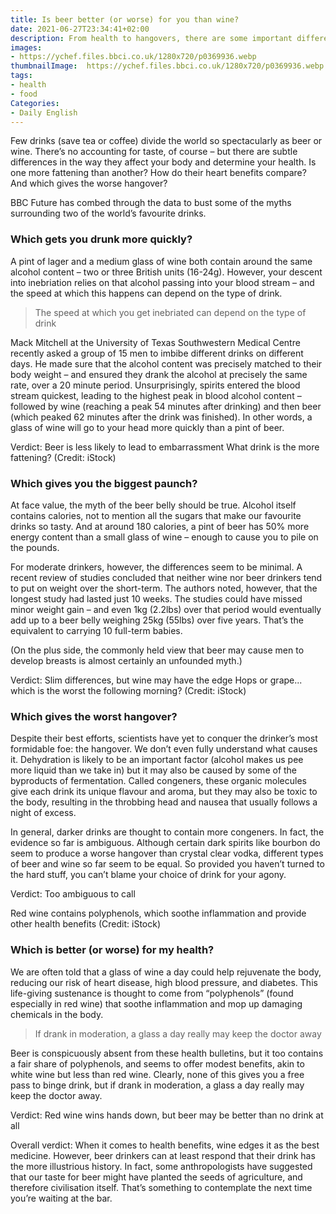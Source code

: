 ```yaml
---
title: Is beer better (or worse) for you than wine?
date: 2021-06-27T23:34:41+02:00
description: From health to hangovers, there are some important differences between hop and grape that only science can explain.
images:
- https://ychef.files.bbci.co.uk/1280x720/p0369936.webp
thumbnailImage:  https://ychef.files.bbci.co.uk/1280x720/p0369936.webp
tags:
- health
- food
Categories:
- Daily English
---
```


Few drinks (save tea or coffee) divide the world so spectacularly as beer or wine. There’s no accounting for taste, of course – but there are subtle differences in the way they affect your body and determine your health. Is one more fattening than another? How do their heart benefits compare? And which gives the worse hangover?

BBC Future has combed through the data to bust some of the myths surrounding two of the world’s favourite drinks.

### Which gets you drunk more quickly?

A pint of lager and a medium glass of wine both contain around the same alcohol content – two or three British units (16-24g). However, your descent into inebriation relies on that alcohol passing into your blood stream – and the speed at which this happens can depend on the type of drink.

> The speed at which you get inebriated can depend on the type of drink

Mack Mitchell at the University of Texas Southwestern Medical Centre recently asked a group of 15 men to imbibe different drinks on different days. He made sure that the alcohol content was precisely matched to their body weight – and ensured they drank the alcohol at precisely the same rate, over a 20 minute period. Unsurprisingly, spirits entered the blood stream quickest, leading to the highest peak in blood alcohol content – followed by wine (reaching a peak 54 minutes after drinking) and then beer (which peaked 62 minutes after the drink was finished). In other words, a glass of wine will go to your head more quickly than a pint of beer.

Verdict: Beer is less likely to lead to embarrassment
What drink is the more fattening? (Credit: iStock)

### Which gives you the biggest paunch?

At face value, the myth of the beer belly should be true. Alcohol itself contains calories, not to mention all the sugars that make our favourite drinks so tasty. And at around 180 calories, a pint of beer has 50% more energy content than a small glass of wine – enough to cause you to pile on the pounds.

For moderate drinkers, however, the differences seem to be minimal. A recent review of studies concluded that neither wine nor beer drinkers tend to put on weight over the short-term. The authors noted, however, that the longest study had lasted just 10 weeks. The studies could have missed minor weight gain – and even 1kg (2.2lbs) over that period would eventually add up to a beer belly weighing 25kg (55lbs) over five years. That’s the equivalent to carrying 10 full-term babies.

(On the plus side, the commonly held view that beer may cause men to develop breasts is almost certainly an unfounded myth.)

Verdict: Slim differences, but wine may have the edge
Hops or grape... which is the worst the following morning? (Credit: iStock)

### Which gives the worst hangover?

Despite their best efforts, scientists have yet to conquer the drinker’s most formidable foe: the hangover. We don’t even fully understand what causes it. Dehydration is likely to be an important factor (alcohol makes us pee more liquid than we take in) but it may also be caused by some of the byproducts of fermentation. Called congeners, these organic molecules give each drink its unique flavour and aroma, but they may also be toxic to the body, resulting in the throbbing head and nausea that usually follows a night of excess.

In general, darker drinks are thought to contain more congeners. In fact, the evidence so far is ambiguous. Although certain dark spirits like bourbon do seem to produce a worse hangover than crystal clear vodka, different types of beer and wine so far seem to be equal. So provided you haven’t turned to the hard stuff, you can’t blame your choice of drink for your agony.

Verdict: Too ambiguous to call

Red wine contains polyphenols, which soothe inflammation and provide other health benefits (Credit: iStock)

### Which is better (or worse) for my health?

We are often told that a glass of wine a day could help rejuvenate the body, reducing our risk of heart disease, high blood pressure, and diabetes. This life-giving sustenance is thought to come from “polyphenols” (found especially in red wine) that soothe inflammation and mop up damaging chemicals in the body.

>If drank in moderation, a glass a day really may keep the doctor away

Beer is conspicuously absent from these health bulletins, but it too contains a fair share of polyphenols, and seems to offer modest benefits, akin to white wine but less than red wine. Clearly, none of this gives you a free pass to binge drink, but if drank in moderation, a glass a day really may keep the doctor away.

Verdict: Red wine wins hands down, but beer may be better than no drink at all


Overall verdict: When it comes to health benefits, wine edges it as the best medicine. However, beer drinkers can at least respond that their drink has the more illustrious history. In fact, some anthropologists have suggested that our taste for beer might have planted the seeds of agriculture, and therefore civilisation itself. That’s something to contemplate the next time you’re waiting at the bar.
